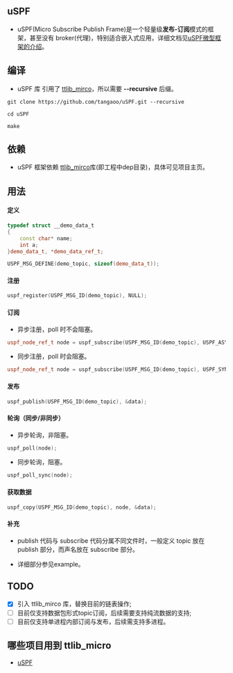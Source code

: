 ## uSPF

* uSPF(Micro Subscribe Publish Frame)是一个轻量级**发布-订阅**模式的框架，甚至没有 broker(代理)，特别适合嵌入式应用，详细文档见[uSPF微型框架的介绍](https://tangaoo.github.io/2021/07/05/uSPF/)。

## 编译

* uSPF 库 引用了 [ttlib_mirco](https://github.com/tangaoo/ttlib_micro)，所以需要 **--recursive** 后缀。

```console
git clone https://github.com/tangaoo/uSPF.git --recursive

cd uSPF

make
```

## 依赖

* uSPF 框架依赖 [ttlib_mirco](https://github.com/tangaoo/ttlib_micro)库(即工程中dep目录)，具体可见项目主页。

## 用法

#### 定义 

```c++
typedef struct __demo_data_t
{
    const char* name;
    int a;
}demo_data_t, *demo_data_ref_t;

USPF_MSG_DEFINE(demo_topic, sizeof(demo_data_t));
```

#### 注册

```c++
uspf_register(USPF_MSG_ID(demo_topic), NULL);
```

#### 订阅

* 异步注册，poll 时不会阻塞。

```c++
uspf_node_ref_t node = uspf_subscribe(USPF_MSG_ID(demo_topic), USPF_ASYNC, tt_null);
```

* 同步注册，poll 时会阻塞。

```c++
uspf_node_ref_t node = uspf_subscribe(USPF_MSG_ID(demo_topic), USPF_SYNC, tt_null);
```

#### 发布

```c++
uspf_publish(USPF_MSG_ID(demo_topic), &data);
```

#### 轮询（同步/非同步）

* 异步轮询，非阻塞。

```c++
uspf_poll(node);
```

* 同步轮询，阻塞。

```c++
uspf_poll_sync(node);
```

#### 获取数据

```c++
uspf_copy(USPF_MSG_ID(demo_topic), node, &data);
```

#### 补充

* publish 代码与 subscribe 代码分属不同文件时，一般定义 topic 放在 publish 部分，而声名放在 subscribe 部分。

* 详细部分参见example。

## TODO

* [x] 引入 ttlib_mirco 库，替换目前的链表操作;
* [ ] 目前仅支持数据包形式topic订阅，后续需要支持纯流数据的支持;
* [ ] 目前仅支持单进程内部订阅与发布，后续需支持多进程。

## 哪些项目用到 ttlib_micro

* [uSPF](https://github.com/tangaoo/uSPF)